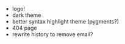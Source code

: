 - logo!
- dark theme
- better syntax highlight theme (pygments?)
- 404 page
- rewrite history to remove email?
